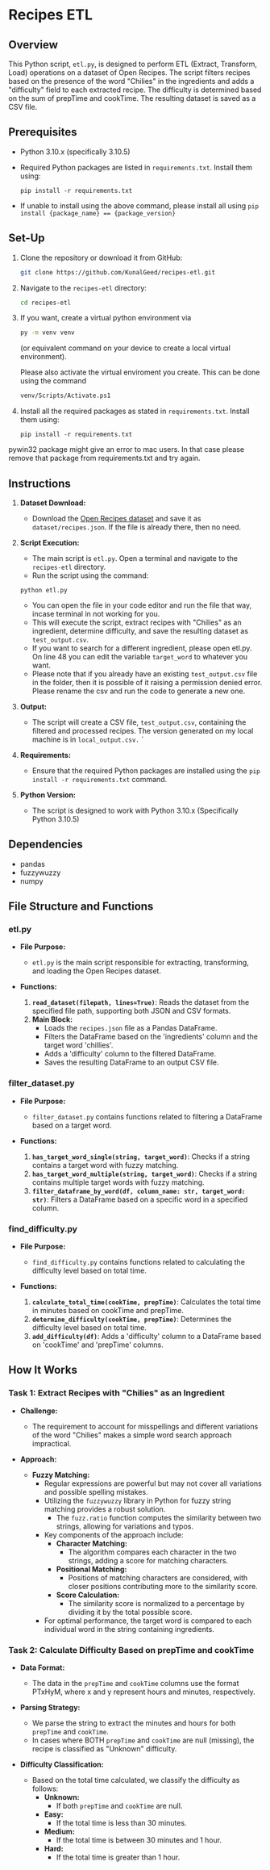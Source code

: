 
# Recipes ETL

## Overview

This Python script, `etl.py`, is designed to perform ETL (Extract, Transform, Load) operations on a dataset of Open Recipes. The script filters recipes based on the presence of the word "Chilies" in the ingredients and adds a "difficulty" field to each extracted recipe. The difficulty is determined based on the sum of prepTime and cookTime. The resulting dataset is saved as a CSV file.

## Prerequisites

- Python 3.10.x (specifically 3.10.5)
- Required Python packages are listed in `requirements.txt`. Install them using:

    ```
    pip install -r requirements.txt
    ```
- If unable to install using the above command, please install all using
      ```
      pip install {package_name} == {package_version}
      ```
## Set-Up

1. Clone the repository or download it from GitHub:

    ```bash
    git clone https://github.com/KunalGeed/recipes-etl.git
    ```

2. Navigate to the `recipes-etl` directory:

    ```bash
    cd recipes-etl
    ```
3.  If you want, create a virtual python environment via 
     ```bash
     py -m venv venv
     ```
     (or equivalent command on your device to create a local virtual environment).

     Please also activate the virtual enviroment you create. This can be done using the command
     ```bash
     venv/Scripts/Activate.ps1
     ```

4. Install all the required packages as stated in `requirements.txt`. Install them using:

    ```
    pip install -r requirements.txt
    ```
  pywin32 package might give an error to mac users. In that case please remove that package from requirements.txt and try again.


## Instructions

1. **Dataset Download:**
    - Download the [Open Recipes dataset](link-to-dataset) and save it as `dataset/recipes.json`. If the file is already there, then no need.

2. **Script Execution:**
    - The main script is `etl.py`. Open a terminal and navigate to the `recipes-etl` directory.
    - Run the script using the command:
    ```
    python etl.py
    ``` 
    - You can open the file in your code editor and run the file that way, incase terminal in not working for you.
    - This will execute the script, extract recipes with "Chilies" as an ingredient, determine difficulty, and save the resulting dataset as `test_output.csv`. 
    - If you want to search for a different ingredient, please open etl.py. On line 48 you can edit the variable `target_word` to whatever you want.
    - Please note that if you already have an existing `test_output.csv` file in the folder, then it is possible of it raising a permission denied error. Please rename the csv and run the code to generate a new one.

3. **Output:**
    - The script will create a CSV file, `test_output.csv`, containing the filtered and processed recipes. The version generated on my local machine is in `local_output.csv.`
`
4. **Requirements:**
    - Ensure that the required Python packages are installed using the `pip install -r requirements.txt` command.

5. **Python Version:**
    - The script is designed to work with Python 3.10.x (Specifically Python 3.10.5)

## Dependencies

- pandas
- fuzzywuzzy
- numpy


## File Structure and Functions

### etl.py

- **File Purpose:**
  - `etl.py` is the main script responsible for extracting, transforming, and loading the Open Recipes dataset.

- **Functions:**
  1. **`read_dataset(filepath, lines=True)`**: Reads the dataset from the specified file path, supporting both JSON and CSV formats.
  2. **Main Block:**
      - Loads the `recipes.json` file as a Pandas DataFrame.
      - Filters the DataFrame based on the 'ingredients' column and the target word 'chillies'.
      - Adds a 'difficulty' column to the filtered DataFrame.
      - Saves the resulting DataFrame to an output CSV file.

### filter_dataset.py

- **File Purpose:**
  - `filter_dataset.py` contains functions related to filtering a DataFrame based on a target word.

- **Functions:**
  1. **`has_target_word_single(string, target_word)`**: Checks if a string contains a target word with fuzzy matching.
  2. **`has_target_word_multiple(string, target_word)`**: Checks if a string contains multiple target words with fuzzy matching.
  3. **`filter_dataframe_by_word(df, column_name: str, target_word: str)`**: Filters a DataFrame based on a specific word in a specified column.

### find_difficulty.py

- **File Purpose:**
  - `find_difficulty.py` contains functions related to calculating the difficulty level based on total time.

- **Functions:**
  1. **`calculate_total_time(cookTime, prepTime)`**: Calculates the total time in minutes based on cookTime and prepTime.
  2. **`determine_difficulty(cookTime, prepTime)`**: Determines the difficulty level based on total time.
  3. **`add_difficulty(df)`**: Adds a 'difficulty' column to a DataFrame based on 'cookTime' and 'prepTime' columns.

## How It Works

### Task 1: Extract Recipes with "Chilies" as an Ingredient

- **Challenge:**
  - The requirement to account for misspellings and different variations of the word "Chilies" makes a simple word search approach impractical.

- **Approach:**
  - **Fuzzy Matching:**
    - Regular expressions are powerful but may not cover all variations and possible spelling mistakes.
    - Utilizing the `fuzzywuzzy` library in Python for fuzzy string matching provides a robust solution.
      - The `fuzz.ratio` function computes the similarity between two strings, allowing for variations and typos.
    - Key components of the approach include:
      - **Character Matching:**
        - The algorithm compares each character in the two strings, adding a score for matching characters.
      - **Positional Matching:**
        - Positions of matching characters are considered, with closer positions contributing more to the similarity score.
      - **Score Calculation:**
        - The similarity score is normalized to a percentage by dividing it by the total possible score.
    - For optimal performance, the target word is compared to each individual word in the string containing ingredients.

### Task 2: Calculate Difficulty Based on prepTime and cookTime

- **Data Format:**
  - The data in the `prepTime` and `cookTime` columns use the format PTxHyM, where x and y represent hours and minutes, respectively.

- **Parsing Strategy:**
  - We parse the string to extract the minutes and hours for both `prepTime` and `cookTime`.
  - In cases where BOTH `prepTime` and `cookTime` are null (missing), the recipe is classified as "Unknown" difficulty.

- **Difficulty Classification:**
  - Based on the total time calculated, we classify the difficulty as follows:
    - **Unknown:**
      - If both `prepTime` and `cookTime` are null.
    - **Easy:**
      - If the total time is less than 30 minutes.
    - **Medium:**
      - If the total time is between 30 minutes and 1 hour.
    - **Hard:**
      - If the total time is greater than 1 hour.






